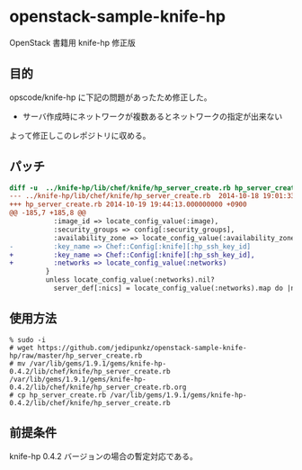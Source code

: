 openstack-sample-knife-hp
=========================

OpenStack 書籍用 knife-hp 修正版

目的
----

opscode/knife-hp に下記の問題があったため修正した。

* サーバ作成時にネットワークが複数あるとネットワークの指定が出来ない

よって修正しこのレポジトリに収める。

パッチ
----

```diff
diff -u  ../knife-hp/lib/chef/knife/hp_server_create.rb hp_server_create.rb
--- ../knife-hp/lib/chef/knife/hp_server_create.rb  2014-10-18 19:01:33.000000000 +0900
+++ hp_server_create.rb 2014-10-19 19:44:13.000000000 +0900
@@ -185,7 +185,8 @@
           :image_id => locate_config_value(:image),
           :security_groups => config[:security_groups],
           :availability_zone => locate_config_value(:availability_zone),
-          :key_name => Chef::Config[:knife][:hp_ssh_key_id]
+          :key_name => Chef::Config[:knife][:hp_ssh_key_id],
+          :networks => locate_config_value(:networks)
         }
         unless locate_config_value(:networks).nil?
           server_def[:nics] = locate_config_value(:networks).map do |nic|
```

使用方法
----

    % sudo -i
    # wget https://github.com/jedipunkz/openstack-sample-knife-hp/raw/master/hp_server_create.rb
    # mv /var/lib/gems/1.9.1/gems/knife-hp-0.4.2/lib/chef/knife/hp_server_create.rb /var/lib/gems/1.9.1/gems/knife-hp-0.4.2/lib/chef/knife/hp_server_create.rb.org
    # cp hp_server_create.rb /var/lib/gems/1.9.1/gems/knife-hp-0.4.2/lib/chef/knife/hp_server_create.rb

前提条件
----

knife-hp 0.4.2 バージョンの場合の暫定対応である。
